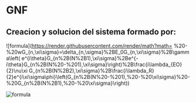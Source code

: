 # GNF
## Creacion y solucion del sistema  formado por:

![formula](https://render.githubusercontent.com/render/math?math=
%20-%20wG_{n,\\xi\\sigma}=\\delta_{n,\\sigma}%2BE_0G_{n,\\xi\\sigma}%2B\\gamma\\left(
e^{i\\theta}G_{n%2B(N%2B1),\\xi\\sigma}%2Be^{-i\\theta}G_{n%2B(N%20-%201),\\xi\\sigma}\\right)%2B\\frac{i\\lambda_{EO}{2}\\nu\\xi G_{n%2B(N%2B2),\\xi\\sigma}%2B\\frac{i\\lambda_R}{2}e^{i\\xi\\sigma\\phi}\\left(G_{n%2B(N%20-%201),%20-%20\\xi\\sigma}%20-%20G_{n%2B(N%2B1),%20-%20\\xi\\sigma}\\right))


![formula](https://render.githubusercontent.com/render/math?math=\\left\(a^2%20-%20b^2%2B=c^2)




